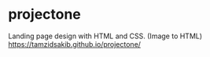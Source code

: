 # projectone
Landing page design with HTML and CSS. (Image to HTML)
https://tamzidsakib.github.io/projectone/
